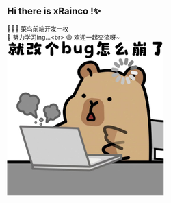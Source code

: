 ## Hi there is xRainco !✨
🧑🏻‍💻 菜鸟前端开发一枚<br>
🌱 努力学习ing...\<br>
😄 欢迎一起交流呀~<br>
<img src="bug.jpg" style="witdh: 360px;height: 360px;margin: auto"></img>

<!-- 
**xRainco/xRainco** is a ✨ _special_ ✨ repository because its `README.md` (this file) appears on your GitHub profile.

- 🧑🏻‍💻 菜鸟前端开发一枚
- 🔭 ...
- 🌱 努力学习ing...
- 👯 ...
- 🤔 ...
- 💬 ...
- 📫 ···
- 😄 欢迎一起交流呀~
- ⚡ ...

 -->
